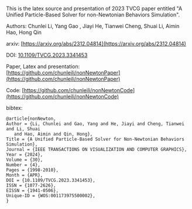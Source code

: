 This is the latex source and presentation of 2023 TVCG paper entitled "A Unified Particle-Based Solver for non-Newtonian Behaviors Simulation".

Authors: Chunlei Li, Yang Gao , Jiayi He, Tianwei Cheng, Shuai Li, Aimin Hao, Hong Qin


arxiv: [https://arxiv.org/abs/2312.04814](https://arxiv.org/abs/2312.04814)

DOI: [10.1109/TVCG.2023.3341453](https://ieeexplore.ieee.org/document/10354362)

Paper, Latex and presentation: [https://github.com/chunleili/nonNewtonPaper](https://github.com/chunleili/nonNewtonPaper)

Code: [https://github.com/chunleili/nonNewtonCode](https://github.com/chunleili/nonNewtonCode)

bibtex:
```
@article{nonNewton,
Author = {Li, Chunlei and Gao, Yang and He, Jiayi and Cheng, Tianwei and Li, Shuai
   and Hao, Aimin and Qin, Hong},
Title = {A Unified Particle-Based Solver for Non-Newtonian Behaviors Simulation},
Journal = {IEEE TRANSACTIONS ON VISUALIZATION AND COMPUTER GRAPHICS},
Year = {2024},
Volume = {30},
Number = {4},
Pages = {1998-2010},
Month = {APR},
DOI = {10.1109/TVCG.2023.3341453},
ISSN = {1077-2626},
EISSN = {1941-0506},
Unique-ID = {WOS:001173975500002},
}
```
